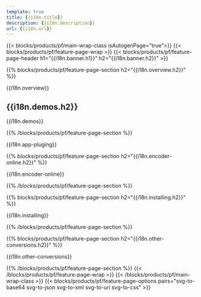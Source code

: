 ```yaml
---
template: true
title: {{i18n.title}}
description: {{i18n.description}}
url: {{i18n.url}}
---
```


{{< blocks/products/pf/main-wrap-class isAutogenPage="true">}}
{{< blocks/products/pf/feature-page-wrap >}}
{{< blocks/products/pf/feature-page-header h1="{{i18n.banner.h1}}"  h2="{{i18n.banner.h2}}" >}}

{{% blocks/products/pf/feature-page-section  h2="{{i18n.overview.h2}}" %}}

{{i18n.overview}}

<h2>{{i18n.demos.h2}}</h2>

{{i18n.demos}}

{{% /blocks/products/pf/feature-page-section %}}

{{i18n.app-pluging}}

{{% blocks/products/pf/feature-page-section  h2="{{i18n.encoder-online.h2}}" %}}

{{i18n.encoder-online}}

 {{% /blocks/products/pf/feature-page-section %}}

{{% blocks/products/pf/feature-page-section  h2="{{i18n.installing.h2}}" %}}

{{i18n.installing}}

{{% /blocks/products/pf/feature-page-section %}}

{{% blocks/products/pf/feature-page-section  h2="{{i18n.other-conversions.h2}}" %}}

{{i18n.other-conversions}}

{{% /blocks/products/pf/feature-page-section %}}
{{< /blocks/products/pf/feature-page-wrap >}}
{{< /blocks/products/pf/main-wrap-class >}}
{{< blocks/products/pf/feature-page-options pairs="svg-to-base64 svg-to-json svg-to-xml svg-to-uri svg-to-css" >}}